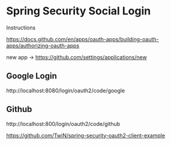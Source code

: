 # Spring Security Social Login

Instructions 

https://docs.github.com/en/apps/oauth-apps/building-oauth-apps/authorizing-oauth-apps 

new app -> https://github.com/settings/applications/new


## Google Login 

http://localhost:8080/login/oauth2/code/google

## Github   
http://localhost:800/login/oauth2/code/github

https://github.com/TwiN/spring-security-oauth2-client-example
